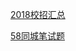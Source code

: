 [2018校招汇总](https://www.nowcoder.com/discuss/68802?type=2&order=0&pos=1&page=5)<br/>

[58同城笔试题](https://www.nowcoder.com/discuss/67508?type=2&order=3&pos=21&page=1)
